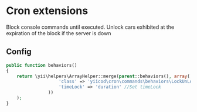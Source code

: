 Cron extensions
===============

Block console commands until executed. 
Unlock cars exhibited at the expiration of the block if the server is down

Config
------

```php
public function behaviors()
{
    return \yii\helpers\ArrayHelper::merge(parent::behaviors(), array('LockUnLockBehavior' => array(
                    'class' => 'yiicod\cron\commands\behaviors\LockUnLockBehavior',
                    'timeLock' => 'duration' //Set timeLock
                ))
    );
}
```